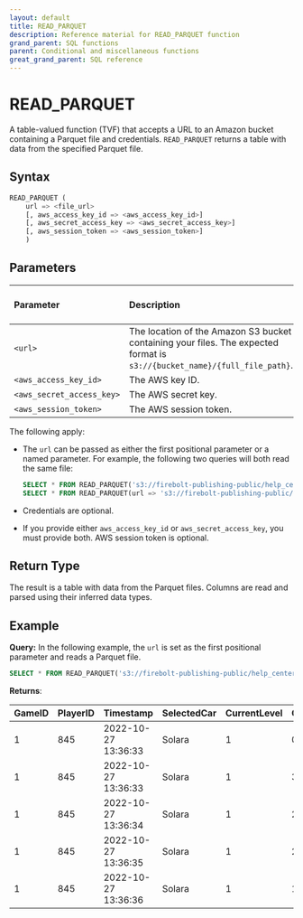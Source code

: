 ```yaml
---
layout: default
title: READ_PARQUET
description: Reference material for READ_PARQUET function
grand_parent: SQL functions
parent: Conditional and miscellaneous functions
great_grand_parent: SQL reference
---
```


# READ_PARQUET

A table-valued function (TVF) that accepts a URL to an Amazon bucket containing a Parquet file and credentials. `READ_PARQUET` returns a table with data from the specified Parquet file.

## Syntax

```sql
READ_PARQUET ( 
    url => <file_url>
    [, aws_access_key_id => <aws_access_key_id>]
    [, aws_secret_access_key => <aws_secret_access_key>]
    [, aws_session_token => <aws_session_token>]
    )
```

## Parameters

| Parameter                     | Description                                                                                      | Supported input types |
|:------------------------------|:-------------------------------------------------------------------------------------------------|:----------------------|
| `<url>`                       | The location of the Amazon S3 bucket containing your files. The expected format is `s3://{bucket_name}/{full_file_path}`.          | `TEXT`                |
| `<aws_access_key_id>`                | The AWS key ID.                                                                                      | `TEXT`                |
| `<aws_secret_access_key>`            | The AWS secret key.                                                                                  | `TEXT`                |
| `<aws_session_token>`            | The AWS session token.                                                                                 | `TEXT`                |

The following apply:

* The `url` can be passed as either the first positional parameter or a named parameter. For example, the following two queries will both read the same file:

    ```sql
    SELECT * FROM READ_PARQUET('s3://firebolt-publishing-public/help_center_assets/firebolt_sample_dataset/playstats/TournamentID=92/cc2a2a0b4e8b4fb39abf20a956e7cc3e-0.parquet');
    SELECT * FROM READ_PARQUET(url => 's3://firebolt-publishing-public/help_center_assets/firebolt_sample_dataset/playstats/TournamentID=92/cc2a2a0b4e8b4fb39abf20a956e7cc3e-0.parquet');
    ```

* Credentials are optional. 

* If you provide either `aws_access_key_id` or `aws_secret_access_key`, you must provide both. AWS session token is optional.

## Return Type

The result is a table with data from the Parquet files. Columns are read and parsed using their inferred data types.

## Example

**Query:**
In the following example, the `url` is set as the first positional parameter and reads a Parquet file.

   ```sql
   SELECT * FROM READ_PARQUET('s3://firebolt-publishing-public/help_center_assets/firebolt_sample_dataset/playstats/TournamentID=92/cc2a2a0b4e8b4fb39abf20a956e7cc3e-0.parquet') LIMIT 5;
```

**Returns**:

| GameID | PlayerID | Timestamp | SelectedCar | CurrentLevel | CurrentSpeed | CurrentPlayTime | CurrentScore | Event | ErrorCode |
|:---------|:---------|:--------------------|:---------|:---------|:---------|:---------|:---------|:---------|:----------|
| 1       | 845     | 2022-10-27 13:36:33| Solara  | 1       | 0       | 0       | 0       | Brake   | NoError  |
| 1       | 845     | 2022-10-27 13:36:33| Solara  | 1       | 339     | 0.9872  | 2       | RightTurn| GraphicsFreeze |
| 1       | 845     | 2022-10-27 13:36:34| Solara  | 1       | 288     | 1.9744  | 20      | Tilt     | NoError  |
| 1       | 845     | 2022-10-27 13:36:35| Solara  | 1       | 260     | 2.9616  | 53      | Block    | TextNotFound |
| 1       | 845     | 2022-10-27 13:36:36| Solara  | 1       | 196     | 3.9488  | 81      | FullSpeed| NoError  |

